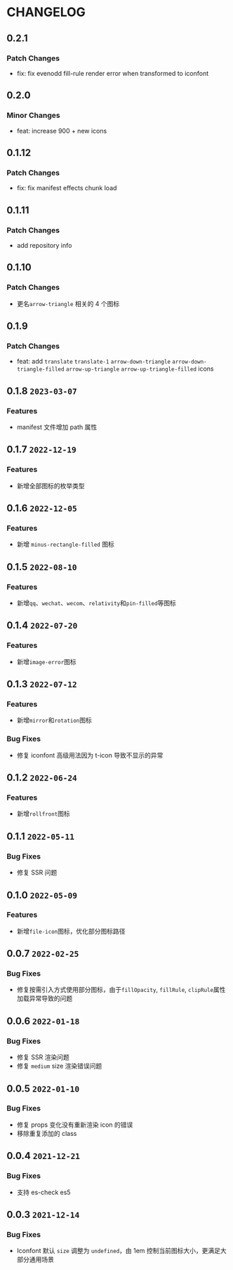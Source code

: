 # CHANGELOG

## 0.2.1

### Patch Changes

- fix: fix evenodd fill-rule render error when transformed to iconfont

## 0.2.0

### Minor Changes

- feat: increase 900 + new icons

## 0.1.12

### Patch Changes

- fix: fix manifest effects chunk load

## 0.1.11

### Patch Changes

- add repository info

## 0.1.10

### Patch Changes

- 更名`arrow-triangle` 相关的 4 个图标

## 0.1.9

### Patch Changes

- feat: add `translate` `translate-1` `arrow-down-triangle` `arrow-down-triangle-filled` `arrow-up-triangle` `arrow-up-triangle-filled` icons

## 0.1.8 `2023-03-07`

### Features

- manifest 文件增加 path 属性

## 0.1.7 `2022-12-19`

### Features

- 新增全部图标的枚举类型

## 0.1.6 `2022-12-05`

### Features

- 新增 `minus-rectangle-filled` 图标

## 0.1.5 `2022-08-10`

### Features

- 新增`qq`、`wechat`、`wecom`、`relativity`和`pin-filled`等图标

## 0.1.4 `2022-07-20`

### Features

- 新增`image-error`图标

## 0.1.3 `2022-07-12`

### Features

- 新增`mirror`和`rotation`图标

### Bug Fixes

- 修复 iconfont 高级用法因为 t-icon 导致不显示的异常

## 0.1.2 `2022-06-24`

### Features

- 新增`rollfront`图标

## 0.1.1 `2022-05-11`

### Bug Fixes

- 修复 SSR 问题

## 0.1.0 `2022-05-09`

### Features

- 新增`file-icon`图标，优化部分图标路径

## 0.0.7 `2022-02-25`

### Bug Fixes

- 修复按需引入方式使用部分图标，由于`fillOpacity`, `fillRule`, `clipRule`属性加载异常导致的问题

## 0.0.6 `2022-01-18`

### Bug Fixes

- 修复 SSR 渲染问题
- 修复 `medium` size 渲染错误问题

## 0.0.5 `2022-01-10`

### Bug Fixes

- 修复 props 变化没有重新渲染 icon 的错误
- 移除重复添加的 class

## 0.0.4 `2021-12-21`

### Bug Fixes

- 支持 es-check es5

## 0.0.3 `2021-12-14`

### Bug Fixes

- Iconfont 默认 `size` 调整为 `undefined`，由 1em 控制当前图标大小，更满足大部分通用场景
